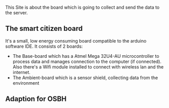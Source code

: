 This Site is about the board which is going to collect and send the data
to the server.

## The smart citizen board

It's a small, low energy consuming board compatible to the arduino
software IDE. It consists of 2 boards:

  - The Base-board which has a Atmel Mega 32U4-AU microcontroller to
    process data and manages connection to the computer (if connected).
    Also there's a Wifi module installed to connect with wireless lan
    and the internet.
  - The Ambient-board which is a sensor shield, collecting data from the
    environment

## Adaption for OSBH